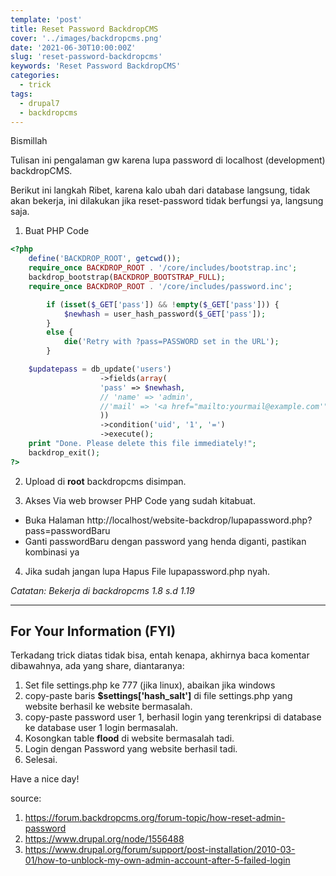 ```yaml
---
template: 'post'
title: Reset Password BackdropCMS
cover: '../images/backdropcms.png'
date: '2021-06-30T10:00:00Z'
slug: 'reset-password-backdropcms'
keywords: 'Reset Password BackdropCMS'
categories:
  - trick
tags:
  - drupal7
  - backdropcms
---
```


Bismillah

Tulisan ini pengalaman gw karena lupa password di localhost (development) backdropCMS.

Berikut ini langkah Ribet, karena kalo ubah dari database langsung, tidak akan bekerja, ini dilakukan jika reset-password tidak berfungsi ya, langsung saja.

1. Buat PHP Code
```php
<?php
    define('BACKDROP_ROOT', getcwd());
    require_once BACKDROP_ROOT . '/core/includes/bootstrap.inc';
    backdrop_bootstrap(BACKDROP_BOOTSTRAP_FULL);
    require_once BACKDROP_ROOT . '/core/includes/password.inc';

        if (isset($_GET['pass']) && !empty($_GET['pass'])) {
            $newhash = user_hash_password($_GET['pass']);
        }
        else {
            die('Retry with ?pass=PASSWORD set in the URL');
        }

    $updatepass = db_update('users') 
                    ->fields(array(
                    'pass' => $newhash,
                    // 'name' => 'admin',
                    //'mail' => '<a href="mailto:yourmail@example.com'">yourmail@example.com'</a>'
                    ))
                    ->condition('uid', '1', '=')
                    ->execute();
    print "Done. Please delete this file immediately!";
    backdrop_exit();
?>
```

2. Upload di **root** backdropcms disimpan.

3. Akses Via web browser PHP Code yang sudah kitabuat.

- Buka Halaman http://localhost/website-backdrop/lupapassword.php?pass=passwordBaru
- Ganti passwordBaru dengan password yang henda diganti, pastikan kombinasi ya

4. Jika sudah jangan lupa Hapus File lupapassword.php nyah.

*Catatan: Bekerja di backdropcms 1.8 s.d 1.19*

---

## For Your Information (FYI)

Terkadang trick diatas tidak bisa, entah kenapa, akhirnya baca komentar dibawahnya, ada yang share, diantaranya:

1. Set file settings.php ke 777 (jika linux), abaikan jika windows
2. copy-paste baris **$settings['hash_salt']** di file settings.php yang website berhasil ke website bermasalah.
3. copy-paste password user 1, berhasil login yang terenkripsi di database ke database user 1 login bermasalah.
4. Kosongkan table **flood** di website bermasalah tadi.
5. Login dengan Password yang website berhasil tadi.
6. Selesai.

Have a nice day!

source:
1. https://forum.backdropcms.org/forum-topic/how-reset-admin-password
2. https://www.drupal.org/node/1556488
3. https://www.drupal.org/forum/support/post-installation/2010-03-01/how-to-unblock-my-own-admin-account-after-5-failed-login
